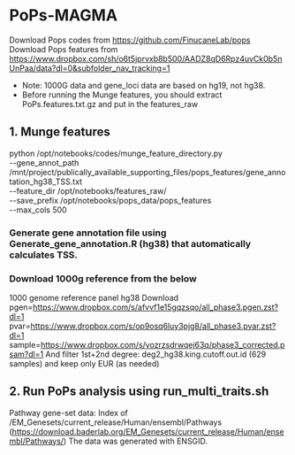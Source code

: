 # PoPs-MAGMA

Download Pops codes from https://github.com/FinucaneLab/pops
Download Pops features from https://www.dropbox.com/sh/o6t5jprvxb8b500/AADZ8qD6Rpz4uvCk0b5nUnPaa/data?dl=0&subfolder_nav_tracking=1
  * Note: 1000G data and gene_loci data are based on hg19, not hg38.
  * Before running the Munge features, you should extract PoPs.features.txt.gz and put in the features_raw 
    

## 1. Munge features
python /opt/notebooks/codes/munge_feature_directory.py \
 --gene_annot_path /mnt/project/publically_available_supporting_files/pops_features/gene_annotation_hg38_TSS.txt \
 --feature_dir /opt/notebooks/features_raw/ \
 --save_prefix /opt/notebooks/pops_data/pops_features \
 --max_cols 500

### Generate gene annotation file using Generate_gene_annotation.R (hg38) that automatically calculates TSS.
### Download 1000g reference from the below 

1000 genome reference panel hg38 Download
pgen=https://www.dropbox.com/s/afvvf1e15gqzsqo/all_phase3.pgen.zst?dl=1
pvar=https://www.dropbox.com/s/op9osq6luy3pjg8/all_phase3.pvar.zst?dl=1
sample=https://www.dropbox.com/s/yozrzsdrwqej63q/phase3_corrected.psam?dl=1
And filter 1st+2nd degree: deg2_hg38.king.cutoff.out.id (629 samples) and keep only EUR (as needed)

## 2. Run PoPs analysis using run_multi_traits.sh

Pathway gene-set data: Index of /EM_Genesets/current_release/Human/ensembl/Pathways (https://download.baderlab.org/EM_Genesets/current_release/Human/ensembl/Pathways/)
The data was generated with ENSGID. 
